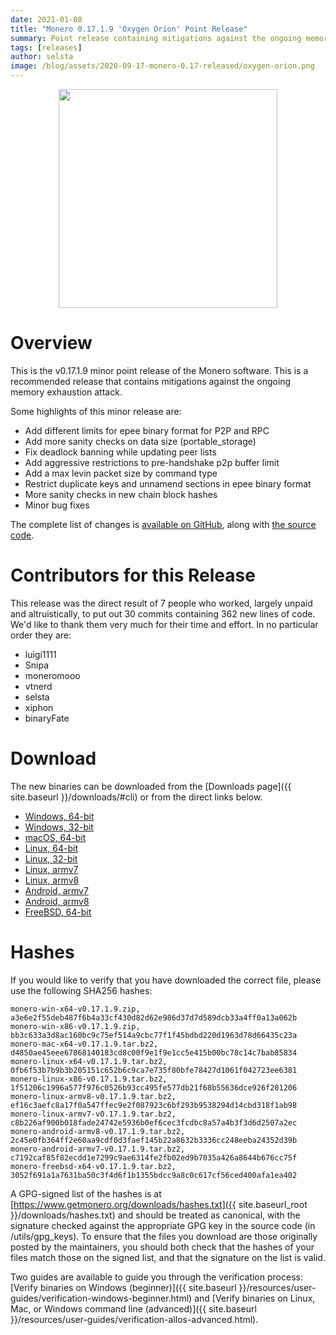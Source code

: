 ```yaml
---
date: 2021-01-08
title: "Monero 0.17.1.9 'Oxygen Orion' Point Release"
summary: Point release containing mitigations against the ongoing memory exhaustion attack
tags: [releases]
author: selsta
image: /blog/assets/2020-09-17-monero-0.17-released/oxygen-orion.png
---
```


<div align="center">
   <img src="{{ page.image }}" width="350px">
 </div>

# Overview

This is the v0.17.1.9 minor point release of the Monero software. This is a recommended release that contains mitigations against the ongoing memory exhaustion attack.

Some highlights of this minor release are:

- Add different limits for epee binary format for P2P and RPC
- Add more sanity checks on data size (portable_storage)
- Fix deadlock banning while updating peer lists
- Add aggressive restrictions to pre-handshake p2p buffer limit
- Add a max levin packet size by command type
- Restrict duplicate keys and unnamend sections in epee binary format
- More sanity checks in new chain block hashes
- Minor bug fixes

The complete list of changes is [available on GitHub](https://github.com/monero-project/monero/compare/v0.17.1.8...v0.17.1.9), along with [the source code](https://github.com/monero-project/monero/tree/v0.17.1.9).

# Contributors for this Release

This release was the direct result of 7 people who worked, largely unpaid and altruistically, to put out 30 commits containing 362 new lines of code. We'd like to thank them very much for their time and effort. In no particular order they are:

- luigi1111
- Snipa
- moneromooo
- vtnerd
- selsta
- xiphon
- binaryFate

# Download

The new binaries can be downloaded from the [Downloads page]({{ site.baseurl }}/downloads/#cli) or from the direct links below.

- [Windows, 64-bit](https://downloads.getmonero.org/cli/monero-win-x64-v0.17.1.9.zip)
- [Windows, 32-bit](https://downloads.getmonero.org/cli/monero-win-x86-v0.17.1.9.zip)
- [macOS, 64-bit](https://downloads.getmonero.org/cli/monero-mac-x64-v0.17.1.9.tar.bz2)
- [Linux, 64-bit](https://downloads.getmonero.org/cli/monero-linux-x64-v0.17.1.9.tar.bz2)
- [Linux, 32-bit](https://downloads.getmonero.org/cli/monero-linux-x86-v0.17.1.9.tar.bz2)
- [Linux, armv7](https://downloads.getmonero.org/cli/monero-linux-armv7-v0.17.1.9.tar.bz2)
- [Linux, armv8](https://downloads.getmonero.org/cli/monero-linux-armv8-v0.17.1.9.tar.bz2)
- [Android, armv7](https://downloads.getmonero.org/cli/monero-android-armv7-v0.17.1.9.tar.bz2)
- [Android, armv8](https://downloads.getmonero.org/cli/monero-android-armv8-v0.17.1.9.tar.bz2)
- [FreeBSD, 64-bit](https://downloads.getmonero.org/cli/monero-freebsd-x64-v0.17.1.9.tar.bz2)

# Hashes

If you would like to verify that you have downloaded the correct file, please use the following SHA256 hashes:

```
monero-win-x64-v0.17.1.9.zip, a3e6e2f55deb487f6b4a33cf430d82d62e986d37d7d589dcb33a4ff0a13a062b
monero-win-x86-v0.17.1.9.zip, bb3c633a3d8ac160bc9c75ef514a9cbc77f1f45bdbd220d1963d78d66435c23a
monero-mac-x64-v0.17.1.9.tar.bz2, d4850ae45eee67868140183cd8c00f9e1f9e1cc5e415b00bc78c14c7bab85834
monero-linux-x64-v0.17.1.9.tar.bz2, 0fb6f53b7b9b3b205151c652b6c9ca7e735f80bfe78427d1061f042723ee6381
monero-linux-x86-v0.17.1.9.tar.bz2, 1f51206c1996a577f976c0526b93cc495fe577db21f68b55636dce926f201206
monero-linux-armv8-v0.17.1.9.tar.bz2, ef16c3aefc8a17f0a547ffec9e2f087923c6bf293b9538294d14cbd318f1ab98
monero-linux-armv7-v0.17.1.9.tar.bz2, c8b226af900b018fade24742e5936b0ef6cec3fcdbc8a57a4b3f3d6d2507a2ec
monero-android-armv8-v0.17.1.9.tar.bz2, 2c45e0fb364ff2e60aa9cdf0d3faef145b22a8632b3336cc248eeba24352d39b
monero-android-armv7-v0.17.1.9.tar.bz2, c7192caf85f82ecdd1e7299c9ae6314fe2fb02ed9b7035a426a8644b676cc75f
monero-freebsd-x64-v0.17.1.9.tar.bz2, 3052f691a1a7631ba50c3f4d6f1b1355bdcc9a8c0c617cf56ced400afa1ea402
```

A GPG-signed list of the hashes is at [https://www.getmonero.org/downloads/hashes.txt]({{ site.baseurl_root }}/downloads/hashes.txt) and should be treated as canonical, with the signature checked against the appropriate GPG key in the source code (in /utils/gpg_keys). To ensure that the files you download are those originally posted by the maintainers, you should both check that the hashes of your files match those on the signed list, and that the signature on the list is valid.

Two guides are available to guide you through the verification process: [Verify binaries on Windows (beginner)]({{ site.baseurl }}/resources/user-guides/verification-windows-beginner.html) and [Verify binaries on Linux, Mac, or Windows command line (advanced)]({{ site.baseurl }}/resources/user-guides/verification-allos-advanced.html).
